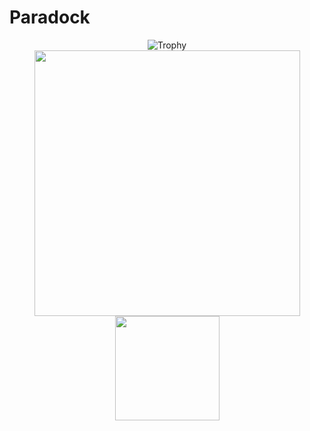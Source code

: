 # Paradock
<div align='center'>
<img src="https://github-profile-trophy.vercel.app/?username=Paradockz&theme=radical&margin-w=15&margin-h=15&column=8" alt="Trophy" />
</div>
<div align='center'>
<img src="https://github-readme-stats.vercel.app/api?username=Paradockz&hide_border=true&theme=radical" width="425">
<img src="https://github-readme-stats.vercel.app/api/top-langs/?username=Paradockz&layout=compact&hide_border=true&t&card_width=225rem&theme=radical" height="167rem">
</div>
